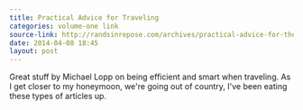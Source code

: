 ```yaml
---
title: Practical Advice for Traveling
categories: volume-one link
source-link: http://randsinrepose.com/archives/practical-advice-for-the-obsessive-compulsive-traveler/
date: 2014-04-08 18:45
layout: post
---
```

Great stuff by Michael Lopp on being efficient and smart when traveling. As I get closer to my honeymoon, we're going out of country, I've been eating these types of articles up. 